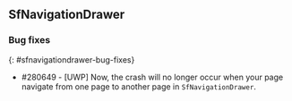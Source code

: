 ## SfNavigationDrawer

### Bug fixes
{: #sfnavigationdrawer-bug-fixes}

* \#280649 - [UWP] Now, the crash will no longer occur when your page navigate from one page to another page in `SfNavigationDrawer`.
